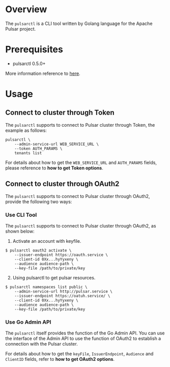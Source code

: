# Overview

The `pulsarctl` is a CLI tool written by Golang language for the Apache Pulsar project.

# Prerequisites

- pulsarctl 0.5.0+

More information reference to [here](https://github.com/streamnative/pulsarctl/blob/master/README.md).

# Usage

## Connect to cluster through Token

The `pulsarctl` supports to connect to Pulsar cluster through Token, the example as follows:

```shell script
pulsarctl \
    --admin-service-url WEB_SERVICE_URL \
    --token AUTH_PARAMS \
    tenants list
```

For details about how to get the `WEB_SERVICE_URL` and `AUTH_PARAMS` fields, please reference to **how to get Token options**.

## Connect to cluster through OAuth2

The `pulsarctl` supports to connect to Pulsar cluster through OAuth2, provide the following two ways:

### Use CLI Tool

The `pulsarctl` supports to connect to Pulsar cluster through OAuth2, as shown below:

1. Activate an account with keyfile.

```shell script
$ pulsarctl oauth2 activate \
    --issuer-endpoint https://oauth.service \
    --client-id 0Xx...hyYyxeny \
    --audience audience-path \
    --key-file /path/to/private/key
```

2. Using pulsarctl to get pulsar resources.

```shell script
$ pulsarctl namespaces list public \
    --admin-service-url http://pulsar.service \
    --issuer-endpoint https://oatuh.service/ \
    --client-id 0Xx...hyYyxeny \
    --audience audience-path \
    --key-file /path/to/private/key
```

### Use Go Admin API

The `pulsarctl` itself provides the function of the Go Admin API. You can use the interface of the Admin API to use the function of OAuth2 to establish a connection with the Pulsar cluster. 

For details about how to get the `keyFile`, `IssuerEndpoint`, `Audience` and `ClientID` fields, refer to **how to get OAuth2 options**.

